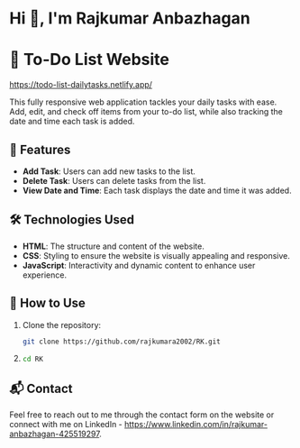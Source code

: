 
# Hi 👋, I'm **Rajkumar Anbazhagan**

# 🌟 To-Do List Website 
https://todo-list-dailytasks.netlify.app/

This fully responsive web application tackles your daily tasks with ease. Add, edit, and check off items from your to-do list, while also tracking the date and time each task is added.

## 🔭 Features

- **Add Task**: Users can add new tasks to the list.
- **Delete Task**: Users can delete tasks from the list.
- **View Date and Time**: Each task displays the date and time it was added.

## 🛠️ Technologies Used

- **HTML**: The structure and content of the website.
- **CSS**: Styling to ensure the website is visually appealing and responsive.
- **JavaScript**: Interactivity and dynamic content to enhance user experience.

## 🚀 How to Use

1. Clone the repository:
   ```sh
   git clone https://github.com/rajkumara2002/RK.git
2. ```sh
   cd RK
   ```

## 📬 Contact
Feel free to reach out to me through the contact form on the website or connect with me on LinkedIn - https://www.linkedin.com/in/rajkumar-anbazhagan-425519297.
